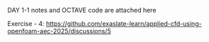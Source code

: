 DAY 1-1 notes and OCTAVE code are attached here

Exercise - 4: https://github.com/exaslate-learn/applied-cfd-using-openfoam-aec-2025/discussions/5
